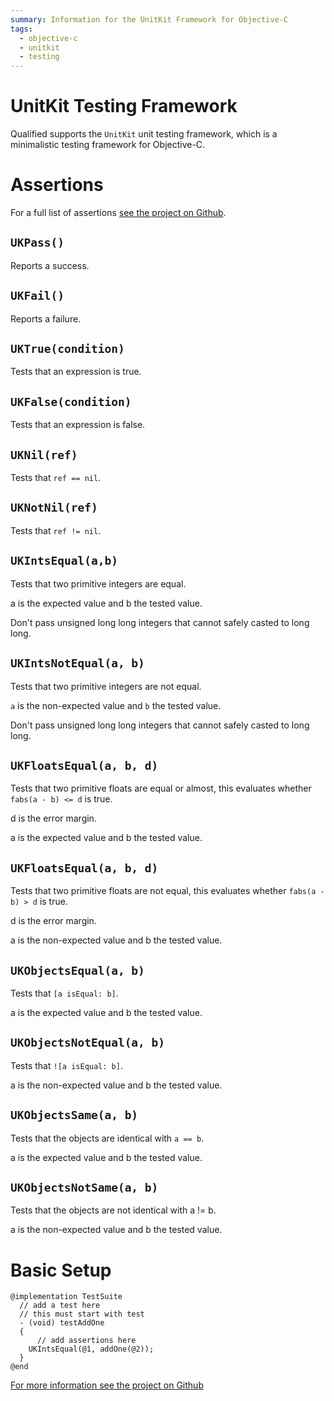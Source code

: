 ```yaml
---
summary: Information for the UnitKit Framework for Objective-C
tags:
  - objective-c
  - unitkit
  - testing
---
```


# UnitKit Testing Framework

Qualified supports the `UnitKit` unit testing framework, which is a minimalistic testing framework for Objective-C.

# Assertions

For a full list of assertions [see the project on Github](https://github.com/etoile/UnitKit/blob/master/FrameworkSource/UKTest.h).

## `UKPass()`

Reports a success.

## `UKFail()`

Reports a failure.

## `UKTrue(condition)`

Tests that an expression is true.

## `UKFalse(condition)`

Tests that an expression is false.

## `UKNil(ref)`

Tests that `ref == nil`.

## `UKNotNil(ref)`

Tests that `ref != nil`.

## `UKIntsEqual(a,b)`

Tests that two primitive integers are equal.

a is the expected value and b the tested value.

Don't pass unsigned long long integers that cannot safely casted to long long.

## `UKIntsNotEqual(a, b)`

Tests that two primitive integers are not equal.

`a` is the non-expected value and `b` the tested value.

Don't pass unsigned long long integers that cannot safely casted to long long.

## `UKFloatsEqual(a, b, d)`

Tests that two primitive floats are equal or almost, this evaluates whether
`fabs(a - b) <= d` is true.

d is the error margin.

a is the expected value and b the tested value.

## `UKFloatsEqual(a, b, d)`

Tests that two primitive floats are not equal, this evaluates whether
`fabs(a - b) > d` is true.

d is the error margin.

a is the non-expected value and b the tested value.

## `UKObjectsEqual(a, b)`

Tests that `[a isEqual: b]`.

a is the expected value and b the tested value.

## `UKObjectsNotEqual(a, b)`

Tests that `![a isEqual: b]`.

a is the non-expected value and b the tested value.

## `UKObjectsSame(a, b)`

Tests that the objects are identical with `a == b`.

a is the expected value and b the tested value.

## `UKObjectsNotSame(a, b)`

Tests that the objects are not identical with a != b.

a is the non-expected value and b the tested value.

# Basic Setup

```
@implementation TestSuite
  // add a test here
  // this must start with test
  - (void) testAddOne
  {
      // add assertions here
    UKIntsEqual(@1, addOne(@2));
  }
@end
```

[For more information see the project on Github](https://github.com/etoile/UnitKit)

